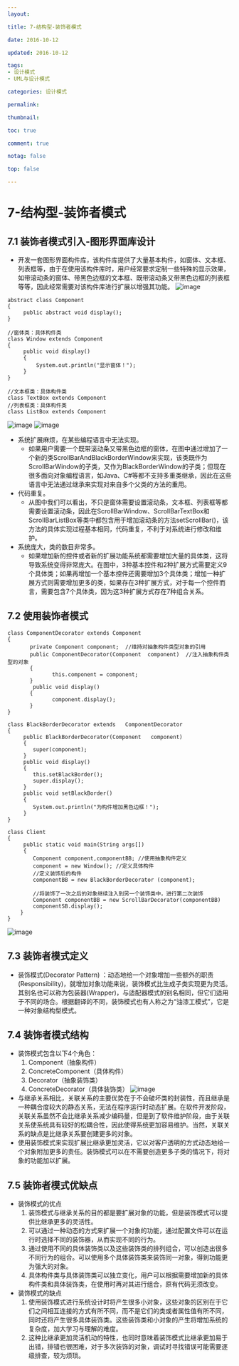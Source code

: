 ```yaml
---
layout:

title: 7-结构型-装饰者模式

date: 2016-10-12

updated: 2016-10-12

tags:
- 设计模式
- UML与设计模式

categories: 设计模式

permalink:

thumbnail:

toc: true

comment: true

notag: false

top: false

---
```


# 7-结构型-装饰者模式
 
## 7.1 装饰者模式引入-图形界面库设计

- 开发一套图形界面构件库，该构件库提供了大量基本构件，如窗体、文本框、列表框等，由于在使用该构件库时，用户经常要求定制一些特殊的显示效果，如带滚动条的窗体、带黑色边框的文本框、既带滚动条又带黑色边框的列表框等等，因此经常需要对该构件库进行扩展以增强其功能。
![image](http://clsaazydpimgbed-10042610.cos.myqcloud.com/7-1-1-1.png)

```
abstract class Component
{
     public abstract void display();
}

```


```
//窗体类：具体构件类
class Window extends Component
{
     public void display()
     {
         System.out.println("显示窗体！");
     }
}

//文本框类：具体构件类
class TextBox extends Component
//列表框类：具体构件类
class ListBox extends Component

```
![image](http://clsaazydpimgbed-10042610.cos.myqcloud.com/7-1-1-2.png)
![image](http://clsaazydpimgbed-10042610.cos.myqcloud.com/7-1-1-3.png)

- 系统扩展麻烦，在某些编程语言中无法实现。
    - 如果用户需要一个既带滚动条又带黑色边框的窗体，在图中通过增加了一个新的类ScrollBarAndBlackBorderWindow来实现，该类既作为ScrollBarWindow的子类，又作为BlackBorderWindow的子类；但现在很多面向对象编程语言，如Java、C#等都不支持多重类继承，因此在这些语言中无法通过继承来实现对来自多个父类的方法的重用。
- 代码重复。
    - 从图中我们可以看出，不只是窗体需要设置滚动条，文本框、列表框等都需要设置滚动条，因此在ScrollBarWindow、ScrollBarTextBox和ScrollBarListBox等类中都包含用于增加滚动条的方法setScrollBar()，该方法的具体实现过程基本相同，代码重复，不利于对系统进行修改和维护。
- 系统庞大，类的数目非常多。
    - 如果增加新的控件或者新的扩展功能系统都需要增加大量的具体类，这将导致系统变得非常庞大。在图中，3种基本控件和2种扩展方式需要定义9个具体类；如果再增加一个基本控件还需要增加3个具体类；增加一种扩展方式则需要增加更多的类，如果存在3种扩展方式，对于每一个控件而言，需要包含7个具体类，因为这3种扩展方式存在7种组合关系。

## 7.2 使用装饰者模式


```
class ComponentDecorator extends Component
{
       private Component component;  //维持对抽象构件类型对象的引用
       public ComponentDecorator(Component  component)  //注入抽象构件类型的对象
       {
              this.component = component;
       }
        public void display()
       {
              component.display();
       }
}

```



```
class BlackBorderDecorator extends   ComponentDecorator
{
     public BlackBorderDecorator(Component   component)
     {
        super(component);
     }
     public void display()
     {
        this.setBlackBorder();
        super.display();
     }
     public void setBlackBorder()
     {
        System.out.println("为构件增加黑色边框！");
     }
}

```

```
class Client
{
     public static void main(String args[])
     {
        Component component,componentBB; //使用抽象构件定义
        component = new Window(); //定义具体构件
        //定义装饰后的构件
        componentBB = new BlackBorderDecorator (component);
        
        //将装饰了一次之后的对象继续注入到另一个装饰类中，进行第二次装饰
        Component componentBB = new ScrollBarDecorator(componentBB)
        componentSB.display();
    }
}

```
![image](http://clsaazydpimgbed-10042610.cos.myqcloud.com/7-2-1-1.png)

## 7.3 装饰者模式定义

- 装饰模式(Decorator Pattern) ：动态地给一个对象增加一些额外的职责(Responsibility)，就增加对象功能来说，装饰模式比生成子类实现更为灵活。其别名也可以称为包装器(Wrapper)，与适配器模式的别名相同，但它们适用于不同的场合。根据翻译的不同，装饰模式也有人称之为“油漆工模式”，它是一种对象结构型模式。

## 7.4 装饰者模式结构

- 装饰模式包含以下4个角色：
    1. Component（抽象构件）
    2. ConcreteComponent（具体构件）
    3. Decorator（抽象装饰类）
    4. ConcreteDecorator（具体装饰类）
![image](http://clsaazydpimgbed-10042610.cos.myqcloud.com/7-4-1-1.png)
- 与继承关系相比，关联关系的主要优势在于不会破坏类的封装性，而且继承是一种耦合度较大的静态关系，无法在程序运行时动态扩展。在软件开发阶段，关联关系虽然不会比继承关系减少编码量，但是到了软件维护阶段，由于关联关系使系统具有较好的松耦合性，因此使得系统更加容易维护。当然，关联关系的缺点是比继承关系要创建更多的对象。
- 使用装饰模式来实现扩展比继承更加灵活，它以对客户透明的方式动态地给一个对象附加更多的责任。装饰模式可以在不需要创造更多子类的情况下，将对象的功能加以扩展。 

## 7.5 装饰者模式优缺点

- 装饰模式的优点
    1. 装饰模式与继承关系的目的都是要扩展对象的功能，但是装饰模式可以提供比继承更多的灵活性。 
    2. 可以通过一种动态的方式来扩展一个对象的功能，通过配置文件可以在运行时选择不同的装饰器，从而实现不同的行为。
    3. 通过使用不同的具体装饰类以及这些装饰类的排列组合，可以创造出很多不同行为的组合。可以使用多个具体装饰类来装饰同一对象，得到功能更为强大的对象。
    4. 具体构件类与具体装饰类可以独立变化，用户可以根据需要增加新的具体构件类和具体装饰类，在使用时再对其进行组合，原有代码无须改变。
- 装饰模式的缺点
    1. 使用装饰模式进行系统设计时将产生很多小对象，这些对象的区别在于它们之间相互连接的方式有所不同，而不是它们的类或者属性值有所不同，同时还将产生很多具体装饰类。这些装饰类和小对象的产生将增加系统的复杂度，加大学习与理解的难度。
    2. 这种比继承更加灵活机动的特性，也同时意味着装饰模式比继承更加易于出错，排错也很困难，对于多次装饰的对象，调试时寻找错误可能需要逐级排查，较为烦琐。













